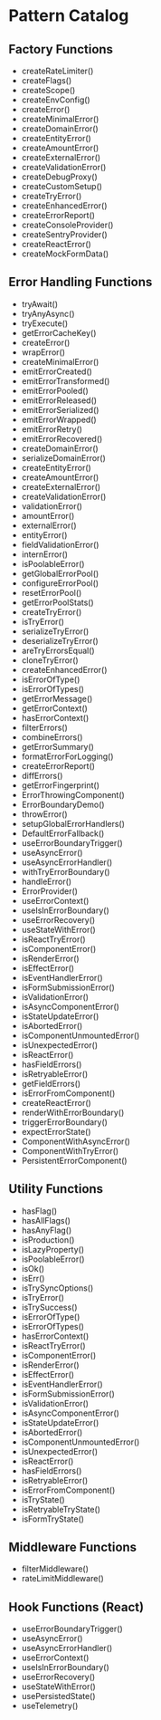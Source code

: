 # Pattern Catalog

## Factory Functions
- createRateLimiter()
- createFlags()
- createScope()
- createEnvConfig()
- createError()
- createMinimalError()
- createDomainError()
- createEntityError()
- createAmountError()
- createExternalError()
- createValidationError()
- createDebugProxy()
- createCustomSetup()
- createTryError()
- createEnhancedError()
- createErrorReport()
- createConsoleProvider()
- createSentryProvider()
- createReactError()
- createMockFormData()

## Error Handling Functions  
- tryAwait()
- tryAnyAsync()
- tryExecute()
- getErrorCacheKey()
- createError()
- wrapError()
- createMinimalError()
- emitErrorCreated()
- emitErrorTransformed()
- emitErrorPooled()
- emitErrorReleased()
- emitErrorSerialized()
- emitErrorWrapped()
- emitErrorRetry()
- emitErrorRecovered()
- createDomainError()
- serializeDomainError()
- createEntityError()
- createAmountError()
- createExternalError()
- createValidationError()
- validationError()
- amountError()
- externalError()
- entityError()
- fieldValidationError()
- internError()
- isPoolableError()
- getGlobalErrorPool()
- configureErrorPool()
- resetErrorPool()
- getErrorPoolStats()
- createTryError()
- isTryError()
- serializeTryError()
- deserializeTryError()
- areTryErrorsEqual()
- cloneTryError()
- createEnhancedError()
- isErrorOfType()
- isErrorOfTypes()
- getErrorMessage()
- getErrorContext()
- hasErrorContext()
- filterErrors()
- combineErrors()
- getErrorSummary()
- formatErrorForLogging()
- createErrorReport()
- diffErrors()
- getErrorFingerprint()
- ErrorThrowingComponent()
- ErrorBoundaryDemo()
- throwError()
- setupGlobalErrorHandlers()
- DefaultErrorFallback()
- useErrorBoundaryTrigger()
- useAsyncError()
- useAsyncErrorHandler()
- withTryErrorBoundary()
- handleError()
- ErrorProvider()
- useErrorContext()
- useIsInErrorBoundary()
- useErrorRecovery()
- useStateWithError()
- isReactTryError()
- isComponentError()
- isRenderError()
- isEffectError()
- isEventHandlerError()
- isFormSubmissionError()
- isValidationError()
- isAsyncComponentError()
- isStateUpdateError()
- isAbortedError()
- isComponentUnmountedError()
- isUnexpectedError()
- isReactError()
- hasFieldErrors()
- isRetryableError()
- getFieldErrors()
- isErrorFromComponent()
- createReactError()
- renderWithErrorBoundary()
- triggerErrorBoundary()
- expectErrorState()
- ComponentWithAsyncError()
- ComponentWithTryError()
- PersistentErrorComponent()

## Utility Functions
- hasFlag()
- hasAllFlags()
- hasAnyFlag()
- isProduction()
- isLazyProperty()
- isPoolableError()
- isOk()
- isErr()
- isTrySyncOptions()
- isTryError()
- isTrySuccess()
- isErrorOfType()
- isErrorOfTypes()
- hasErrorContext()
- isReactTryError()
- isComponentError()
- isRenderError()
- isEffectError()
- isEventHandlerError()
- isFormSubmissionError()
- isValidationError()
- isAsyncComponentError()
- isStateUpdateError()
- isAbortedError()
- isComponentUnmountedError()
- isUnexpectedError()
- isReactError()
- hasFieldErrors()
- isRetryableError()
- isErrorFromComponent()
- isTryState()
- isRetryableTryState()
- isFormTryState()

## Middleware Functions
- filterMiddleware()
- rateLimitMiddleware()

## Hook Functions (React)
- useErrorBoundaryTrigger()
- useAsyncError()
- useAsyncErrorHandler()
- useErrorContext()
- useIsInErrorBoundary()
- useErrorRecovery()
- useStateWithError()
- usePersistedState()
- useTelemetry()
